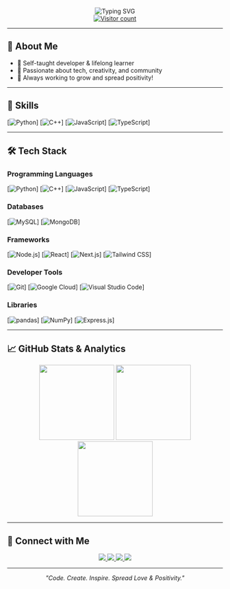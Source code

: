 <!-- Header with Profile Picture & Typing SVG -->
<div align="center">
  <br>
  <img src="https://readme-typing-svg.demolab.com?font=Fira+Code&duration=3000&pause=800&color=30F9EE&center=true&vCenter=true&width=500&lines=Hi,+I'm+Techkidd+%F0%9F%91%8B;Indian+Developer;Passionate+Learner+and+Coder" alt="Typing SVG" />
  <br>
  <a href="https://komarev.com/ghpvc/?username=Techkidd24">
    <img src="https://komarev.com/ghpvc/?username=Techkidd24" alt="Visitor count"/>
  </a>
</div>


---
## 👋 About Me

- 🚀 Self-taught developer & lifelong learner
- 🎨 Passionate about tech, creativity, and community
- 🌱 Always working to grow and spread positivity!
---

## 🚀 Skills

[![Python](https://img.shields.io/badge/-Python-%2314354C?style=flat&logo=python&logoColor=white)]
[![C++](https://img.shields.io/badge/-C++-%2300599C?style=flat&logo=c%2B%2B&logoColor=white)]
[![JavaScript](https://img.shields.io/badge/-JavaScript-%23F7DF1E?style=flat&logo=javascript&logoColor=black)]
[![TypeScript](https://img.shields.io/badge/-TypeScript-%23007ACC?style=flat&logo=typescript&logoColor=white)]
<br>

---

## 🛠️ Tech Stack

### Programming Languages
[![Python](https://img.shields.io/badge/-Python-%2314354C?style=for-the-badge&logo=python&logoColor=white)]
[![C++](https://img.shields.io/badge/-C++-%2300599C?style=for-the-badge&logo=c%2B%2B&logoColor=white)]
[![JavaScript](https://img.shields.io/badge/-JavaScript-%23F7DF1E?style=for-the-badge&logo=javascript&logoColor=black)]
[![TypeScript](https://img.shields.io/badge/-TypeScript-%23007ACC?style=for-the-badge&logo=typescript&logoColor=white)]

### Databases
[![MySQL](https://img.shields.io/badge/-MySQL-4479A1?style=for-the-badge&logo=mysql&logoColor=white)]
[![MongoDB](https://img.shields.io/badge/-MongoDB-47A248?style=for-the-badge&logo=mongodb&logoColor=white)]

### Frameworks
[![Node.js](https://img.shields.io/badge/-Node.js-339933?style=for-the-badge&logo=node.js&logoColor=white)]
[![React](https://img.shields.io/badge/-React-61DAFB?style=for-the-badge&logo=react&logoColor=black)]
[![Next.js](https://img.shields.io/badge/-Next.js-000000?style=for-the-badge&logo=next.js&logoColor=white)]
[![Tailwind CSS](https://img.shields.io/badge/-Tailwind_CSS-38B2AC?style=for-the-badge&logo=tailwind-css&logoColor=white)]

### Developer Tools
[![Git](https://img.shields.io/badge/-Git-F05032?style=for-the-badge&logo=git&logoColor=white)]
[![Google Cloud](https://img.shields.io/badge/-Google_Cloud-4285F4?style=for-the-badge&logo=googlecloud&logoColor=white)]
[![Visual Studio Code](https://img.shields.io/badge/-VS%20Code-007ACC?style=for-the-badge&logo=visual-studio-code&logoColor=white)]

### Libraries
[![pandas](https://img.shields.io/badge/-pandas-150458?style=for-the-badge&logo=pandas&logoColor=white)]
[![NumPy](https://img.shields.io/badge/-NumPy-013243?style=for-the-badge&logo=numpy&logoColor=white)]
[![Express.js](https://img.shields.io/badge/-Express.js-000000?style=for-the-badge&logo=express&logoColor=white)]

---

## 📈 GitHub Stats & Analytics

<p align="center">
  <!-- GitHub Stats Card -->
  <img src="https://github-readme-stats.vercel.app/api?username=Techkidd24&show_icons=true&theme=react" height="175"/>
  
  <!-- Contribution Streak Card -->
  <img src="https://streak-stats.demolab.com/?user=Techkidd24&theme=react" height="175"/>
  
  <!-- Top Languages Card -->
  <img src="https://github-readme-stats.vercel.app/api/top-langs/?username=Techkidd24&layout=compact&theme=react" height="175"/>
</p>

---

## 🤝 Connect with Me

<p align="center">
  <a href="https://www.linkedin.com/in/ronak-verma/" target="_blank">
    <img src="https://img.shields.io/badge/-LinkedIn-0077B5?style=for-the-badge&logo=linkedin&logoColor=white"/>
  </a>
  <a href="https://x.com/Techkidd2O" target="_blank">
    <img src="https://img.shields.io/badge/-Twitter-1DA1F2?style=for-the-badge&logo=twitter&logoColor=white"/>
  </a>
  <a href="mailto:ronakverma2131@gmail.com">
    <img src="https://img.shields.io/badge/-Email-D14836?style=for-the-badge&logo=gmail&logoColor=white"/>
  </a>
  <a href="https://discord.com/" target="_blank">
    <img src="https://img.shields.io/badge/Discord-awesome__techkidd-7289DA?style=for-the-badge&logo=discord&logoColor=white"/>
  </a>
</p>


  <!-- Optional: Add more platforms below as needed -->
  <!--
    <a href="https://instagram.com/yourprofile" target="_blank">
      <img src="https://img.shields.io/badge/-Instagram-E4405F?style=for-the-badge&logo=instagram&logoColor=white"/>
    </a>
    <a href="https://youtube.com/yourchannel" target="_blank">
      <img src="https://img.shields.io/badge/-YouTube-FF0000?style=for-the-badge&logo=youtube&logoColor=white"/>
    </a>
    <a href="https://your-portfolio.com" target="_blank">
    <img src="https://img.shields.io/badge/-Portfolio-9147FF?style=for-the-badge&logo=google-chrome&logoColor=white"/>
  </a>
  -->
</p>

---

<!-- Inspirational Quote Section -->
<p align="center"><i>"Code. Create. Inspire. Spread Love & Positivity."</i></p>
